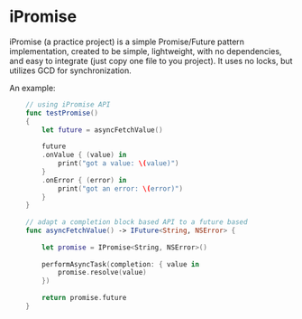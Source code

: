 # iPromise

iPromise (a practice project) is a simple Promise/Future pattern implementation, created to be simple, 
lightweight, with no dependencies, and easy to integrate (just copy one file to you project). It uses no locks, but utilizes GCD for synchronization.

An example:

```swift
    // using iPromise API 
    func testPromise()
    {
        let future = asyncFetchValue()
        
        future
        .onValue { (value) in
            print("got a value: \(value)")
        }
        .onError { (error) in
            print("got an error: \(error)")
        }
    }
    
    // adapt a completion block based API to a future based
    func asyncFetchValue() -> IFuture<String, NSError> {
        
        let promise = IPromise<String, NSError>()
        
        performAsyncTask(completion: { value in
            promise.resolve(value)
        })
        
        return promise.future
    }

```
